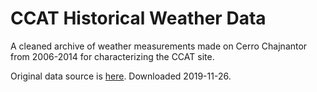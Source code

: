 # CCAT Historical Weather Data

A cleaned archive of weather measurements made on Cerro Chajnantor from 2006-2014
for characterizing the CCAT site.

Original data source is [here](http://www.submm.caltech.edu/submm.org/site/weather/cc.html).
Downloaded 2019-11-26.

